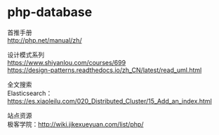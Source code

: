 # php-database


首推手册    
http://php.net/manual/zh/
    
设计模式系列     
https://www.shiyanlou.com/courses/699    
https://design-patterns.readthedocs.io/zh_CN/latest/read_uml.html    

全文搜索     
Elasticsearch：https://es.xiaoleilu.com/020_Distributed_Cluster/15_Add_an_index.html    

站点资源     
极客学院：http://wiki.jikexueyuan.com/list/php/    


